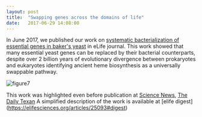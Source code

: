 ```yaml
---
layout: post
title:  "Swapping genes across the domains of life"
date:   2017-06-29 14:08:00
---
```

In June 2017, we published our work on [systematic bacterialization of essential genes in baker's yeast](https://elifesciences.org/articles/25093) in eLife journal. This work showed that many essential yeast genes can be replaced by their bacterial counterparts, despite over 2 billion years of evolutionary divergence between prokaryotes and eukaryotes identifying ancient heme biosynthesis as a universally swappable pathway.

![figure7](https://user-images.githubusercontent.com/28112083/27708080-41bb4cb6-5cdd-11e7-85e0-fe665be09c04.png)

This work was highlighted even before publication at [Science News](https://www.sciencenews.org/article/swapping-analogous-genes-no-problem-among-species), [The Daily Texan](http://www.dailytexanonline.com/2016/08/22/disease-research-kneads-yeast)
A simplified description of the work is available at [elife digest] (https://elifesciences.org/articles/25093#digest)
